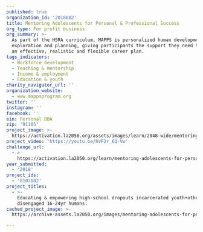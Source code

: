 ```yaml
---
published: true
organization_id: '2018082'
title: Mentoring Adolescents for Personal & Professional Success
org_type: For profit business
org_summary: >-
  As part of the HSRA curriculum, MAPPS is personalized human development
  exploration and planning, giving participants the support they need to create
  an effective, realistic and flexible career plan.
tags_indicators:
  - Workforce development
  - Teaching & mentorship
  - Income & employment
  - Education & youth
charity_navigator_url: ''
organization_website:
  - www.mappsprogram.org
twitter: ''
instagram: ''
facebook: ''
ein: Personal DBA
zip: '91105'
project_image: >-
  https://activation.la2050.org/assets/images/learn/2048-wide/mentoring-adolescents-for-personal-professional-success.jpg
project_video: 'https://youtu.be/hVF2r_6Q-Vw'
challenge_url:
  - >-
    https://activation.la2050.org/learn/mentoring-adolescents-for-personal-professional-success/
year_submitted:
  - '2018'
project_ids:
  - '8102082'
project_titles:
  - >-
    Educating & empowering high-school dropouts incarcerated youth+otherwise
    disengaged 16-24yr humans.
cached_project_image: >-
  https://archive-assets.la2050.org/images/mentoring-adolescents-for-personal-professional-success/activation.la2050.org/assets/images/learn/2048-wide/mentoring-adolescents-for-personal-professional-success.jpg

---
```

